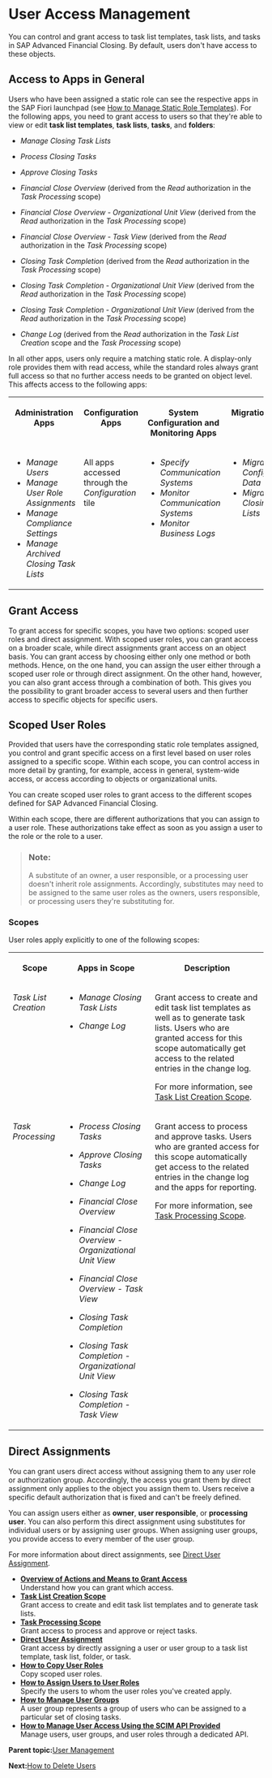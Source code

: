<!-- loiod974847a74d34f2795f97d75a90ce8eb -->

# User Access Management

You can control and grant access to task list templates, task lists, and tasks in SAP Advanced Financial Closing. By default, users don't have access to these objects.



<a name="loiod974847a74d34f2795f97d75a90ce8eb__section_eys_rpv_rrb"/>

## Access to Apps in General

Users who have been assigned a static role can see the respective apps in the SAP Fiori launchpad \(see [How to Manage Static Role Templates](how-to-manage-static-role-templates-0cca34d.md)\). For the following apps, you need to grant access to users so that they're able to view or edit **task list templates**, **task lists**, **tasks**, and **folders**:

-   *Manage Closing Task Lists*

-   *Process Closing Tasks*

-   *Approve Closing Tasks*

-   *Financial Close Overview* \(derived from the *Read* authorization in the *Task Processing* scope\)

-   *Financial Close Overview - Organizational Unit View* \(derived from the *Read* authorization in the *Task Processing* scope\)

-   *Financial Close Overview - Task View* \(derived from the *Read* authorization in the *Task Processing* scope\)

-   *Closing Task Completion* \(derived from the *Read* authorization in the *Task Processing* scope\)

-   *Closing Task Completion - Organizational Unit View* \(derived from the *Read* authorization in the *Task Processing* scope\)

-   *Closing Task Completion - Organizational Unit View* \(derived from the *Read* authorization in the *Task Processing* scope\)

-   *Change Log* \(derived from the *Read* authorization in the *Task List Creation* scope and the *Task Processing* scope\)


In all other apps, users only require a matching static role. A display-only role provides them with read access, while the standard roles always grant full access so that no further access needs to be granted on object level. This affects access to the following apps:


<table>
<tr>
<th valign="top">

Administration Apps

</th>
<th valign="top">

Configuration Apps

</th>
<th valign="top">

System Configuration and Monitoring Apps

</th>
<th valign="top">

Migration Apps

</th>
</tr>
<tr>
<td valign="top">

-   *Manage Users*
-   *Manage User Role Assignments*
-   *Manage Compliance Settings*
-   *Manage Archived Closing Task Lists*



</td>
<td valign="top">

All apps accessed through the *Configuration* tile

</td>
<td valign="top">

-   *Specify Communication Systems*
-   *Monitor Communication Systems*
-   *Monitor Business Logs*



</td>
<td valign="top">

-   *Migrate Configuration Data*
-   *Migrate Closing Task Lists*



</td>
</tr>
</table>



<a name="loiod974847a74d34f2795f97d75a90ce8eb__section_bxk_rpv_rrb"/>

## Grant Access

To grant access for specific scopes, you have two options: scoped user roles and direct assignment. With scoped user roles, you can grant access on a broader scale, while direct assignments grant access on an object basis. You can grant access by choosing either only one method or both methods. Hence, on the one hand, you can assign the user either through a scoped user role or through direct assignment. On the other hand, however, you can also grant access through a combination of both. This gives you the possibility to grant broader access to several users and then further access to specific objects for specific users.



<a name="loiod974847a74d34f2795f97d75a90ce8eb__section_edb_qgc_qrb"/>

## Scoped User Roles

Provided that users have the corresponding static role templates assigned, you control and grant specific access on a first level based on user roles assigned to a specific scope. Within each scope, you can control access in more detail by granting, for example, access in general, system-wide access, or access according to objects or organizational units.

You can create scoped user roles to grant access to the different scopes defined for SAP Advanced Financial Closing.

Within each scope, there are different authorizations that you can assign to a user role. These authorizations take effect as soon as you assign a user to the role or the role to a user.

> ### Note:  
> A substitute of an owner, a user responsible, or a processing user doesn't inherit role assignments. Accordingly, substitutes may need to be assigned to the same user roles as the owners, users responsible, or processing users they're substituting for.



### Scopes

User roles apply explicitly to one of the following scopes:


<table>
<tr>
<th valign="top">

Scope

</th>
<th valign="top">

Apps in Scope

</th>
<th valign="top">

Description

</th>
</tr>
<tr>
<td valign="top">

*Task List Creation*

</td>
<td valign="top">

-   *Manage Closing Task Lists*

-   *Change Log*




</td>
<td valign="top">

Grant access to create and edit task list templates as well as to generate task lists. Users who are granted access for this scope automatically get access to the related entries in the change log.

For more information, see [Task List Creation Scope](task-list-creation-scope-ba4100e.md).

</td>
</tr>
<tr>
<td valign="top">

*Task Processing*

</td>
<td valign="top">

-   *Process Closing Tasks*

-   *Approve Closing Tasks*

-   *Change Log*

-   *Financial Close Overview*

-   *Financial Close Overview - Organizational Unit View*
-   *Financial Close Overview - Task View*
-   *Closing Task Completion*

-   *Closing Task Completion - Organizational Unit View*
-   *Closing Task Completion - Task View*



</td>
<td valign="top">

Grant access to process and approve tasks. Users who are granted access for this scope automatically get access to the related entries in the change log and the apps for reporting.

For more information, see [Task Processing Scope](task-processing-scope-b4f8ec6.md).

</td>
</tr>
</table>



<a name="loiod974847a74d34f2795f97d75a90ce8eb__section_r2p_w3c_qrb"/>

## Direct Assignments

You can grant users direct access without assigning them to any user role or authorization group. Accordingly, the access you grant them by direct assignment only applies to the object you assign them to. Users receive a specific default authorization that is fixed and can't be freely defined.

You can assign users either as **owner**, **user responsible**, or **processing user**. You can also perform this direct assignment using substitutes for individual users or by assigning user groups. When assigning user groups, you provide access to every member of the user group.

For more information about direct assignments, see [Direct User Assignment](direct-user-assignment-f96b217.md).

-   **[Overview of Actions and Means to Grant Access](overview-of-actions-and-means-to-grant-access-1923b89.md "Understand how you can grant which access.")**  
Understand how you can grant which access.
-   **[Task List Creation Scope](task-list-creation-scope-ba4100e.md "Grant access to create and edit task list templates and to generate task
		lists.")**  
Grant access to create and edit task list templates and to generate task lists.
-   **[Task Processing Scope](task-processing-scope-b4f8ec6.md "Grant access to process and approve or reject tasks.")**  
Grant access to process and approve or reject tasks.
-   **[Direct User Assignment](direct-user-assignment-f96b217.md "Grant access by directly assigning a user or user group to a task list template, task
		list, folder, or task.")**  
Grant access by directly assigning a user or user group to a task list template, task list, folder, or task.
-   **[How to Copy User Roles](how-to-copy-user-roles-c16170b.md "Copy scoped user roles.")**  
Copy scoped user roles.
-   **[How to Assign Users to User Roles](how-to-assign-users-to-user-roles-f703a5c.md "Specify the users to whom the user roles you've created apply.")**  
Specify the users to whom the user roles you've created apply.
-   **[How to Manage User Groups](how-to-manage-user-groups-45bb6c9.md "A user group represents a group of users who can be assigned to a particular set of
		closing tasks.")**  
A user group represents a group of users who can be assigned to a particular set of closing tasks.
-   **[How to Manage User Access Using the SCIM API Provided](how-to-manage-user-access-using-the-scim-api-provided-4c0a63c.md "Manage users, user groups, and user roles through a dedicated API.")**  
Manage users, user groups, and user roles through a dedicated API.

**Parent topic:**[User Management](user-management-ae7fa30.md "Understand how you can manage users and their authorizations in SAP Advanced Financial Closing.")

**Next:**[How to Delete Users](how-to-delete-users-81d47cf.md "Delete users that are no longer required.")

